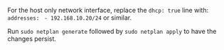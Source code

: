 For the host only network interface, replace the `dhcp: true` line with:
`addresses:`
` - 192.168.10.20/24`
or similar.

Run `sudo netplan generate` followed by `sudo netplan apply` to have the changes persist.

